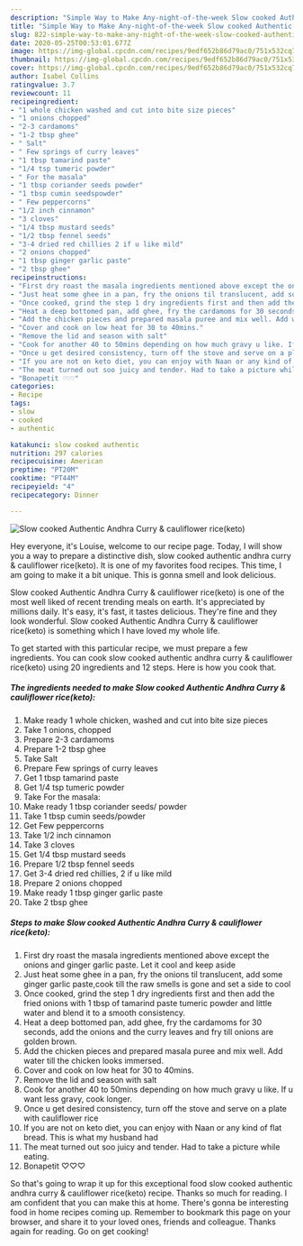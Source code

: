 ```yaml
---
description: "Simple Way to Make Any-night-of-the-week Slow cooked Authentic Andhra Curry &amp;amp; cauliflower rice(keto)"
title: "Simple Way to Make Any-night-of-the-week Slow cooked Authentic Andhra Curry &amp;amp; cauliflower rice(keto)"
slug: 822-simple-way-to-make-any-night-of-the-week-slow-cooked-authentic-andhra-curry-and-amp-cauliflower-riceketo
date: 2020-05-25T00:53:01.677Z
image: https://img-global.cpcdn.com/recipes/9edf652b86d79ac0/751x532cq70/slow-cooked-authentic-andhra-curry-cauliflower-riceketo-recipe-main-photo.jpg
thumbnail: https://img-global.cpcdn.com/recipes/9edf652b86d79ac0/751x532cq70/slow-cooked-authentic-andhra-curry-cauliflower-riceketo-recipe-main-photo.jpg
cover: https://img-global.cpcdn.com/recipes/9edf652b86d79ac0/751x532cq70/slow-cooked-authentic-andhra-curry-cauliflower-riceketo-recipe-main-photo.jpg
author: Isabel Collins
ratingvalue: 3.7
reviewcount: 11
recipeingredient:
- "1 whole chicken washed and cut into bite size pieces"
- "1 onions chopped"
- "2-3 cardamoms"
- "1-2 tbsp ghee"
- " Salt"
- " Few springs of curry leaves"
- "1 tbsp tamarind paste"
- "1/4 tsp tumeric powder"
- " For the masala"
- "1 tbsp coriander seeds powder"
- "1 tbsp cumin seedspowder"
- " Few peppercorns"
- "1/2 inch cinnamon"
- "3 cloves"
- "1/4 tbsp mustard seeds"
- "1/2 tbsp fennel seeds"
- "3-4 dried red chillies 2 if u like mild"
- "2 onions chopped"
- "1 tbsp ginger garlic paste"
- "2 tbsp ghee"
recipeinstructions:
- "First dry roast the masala ingredients mentioned above except the onions and ginger garlic paste. Let it cool and keep aside"
- "Just heat some ghee in a pan, fry the onions til translucent, add some ginger garlic paste,cook till the raw smells is gone and set a side to cool"
- "Once cooked, grind the step 1 dry ingredients first and then add the fried onions with 1 tbsp of tamarind paste tumeric powder and little water and blend it to a smooth consistency."
- "Heat a deep bottomed pan, add ghee, fry the cardamoms for 30 seconds, add the onions and the curry leaves and fry till onions are golden brown."
- "Add the chicken pieces and prepared masala puree and mix well. Add water till the chicken looks immersed."
- "Cover and cook on low heat for 30 to 40mins."
- "Remove the lid and season with salt"
- "Cook for another 40 to 50mins depending on how much gravy u like. If u want less gravy, cook longer."
- "Once u get desired consistency, turn off the stove and serve on a plate with cauliflower rice"
- "If you are not on keto diet, you can enjoy with Naan or any kind of flat bread. This is what my husband had"
- "The meat turned out soo juicy and tender. Had to take a picture while eating."
- "Bonapetit ♡♡♡"
categories:
- Recipe
tags:
- slow
- cooked
- authentic

katakunci: slow cooked authentic 
nutrition: 297 calories
recipecuisine: American
preptime: "PT20M"
cooktime: "PT44M"
recipeyield: "4"
recipecategory: Dinner

---
```



![Slow cooked Authentic Andhra Curry &amp; cauliflower rice(keto)](https://img-global.cpcdn.com/recipes/9edf652b86d79ac0/751x532cq70/slow-cooked-authentic-andhra-curry-cauliflower-riceketo-recipe-main-photo.jpg)

Hey everyone, it's Louise, welcome to our recipe page. Today, I will show you a way to prepare a distinctive dish, slow cooked authentic andhra curry &amp; cauliflower rice(keto). It is one of my favorites food recipes. This time, I am going to make it a bit unique. This is gonna smell and look delicious.

Slow cooked Authentic Andhra Curry &amp; cauliflower rice(keto) is one of the most well liked of recent trending meals on earth. It's appreciated by millions daily. It's easy, it's fast, it tastes delicious. They're fine and they look wonderful. Slow cooked Authentic Andhra Curry &amp; cauliflower rice(keto) is something which I have loved my whole life.




To get started with this particular recipe, we must prepare a few ingredients. You can cook slow cooked authentic andhra curry &amp; cauliflower rice(keto) using 20 ingredients and 12 steps. Here is how you cook that.

<!--inarticleads1-->

##### The ingredients needed to make Slow cooked Authentic Andhra Curry &amp; cauliflower rice(keto):

1. Make ready 1 whole chicken, washed and cut into bite size pieces
1. Take 1 onions, chopped
1. Prepare 2-3 cardamoms
1. Prepare 1-2 tbsp ghee
1. Take  Salt
1. Prepare  Few springs of curry leaves
1. Get 1 tbsp tamarind paste
1. Get 1/4 tsp tumeric powder
1. Take  For the masala:
1. Make ready 1 tbsp coriander seeds/ powder
1. Take 1 tbsp cumin seeds/powder
1. Get  Few peppercorns
1. Take 1/2 inch cinnamon
1. Take 3 cloves
1. Get 1/4 tbsp mustard seeds
1. Prepare 1/2 tbsp fennel seeds
1. Get 3-4 dried red chillies, 2 if u like mild
1. Prepare 2 onions chopped
1. Make ready 1 tbsp ginger garlic paste
1. Take 2 tbsp ghee




<!--inarticleads2-->

##### Steps to make Slow cooked Authentic Andhra Curry &amp; cauliflower rice(keto):

1. First dry roast the masala ingredients mentioned above except the onions and ginger garlic paste. Let it cool and keep aside
1. Just heat some ghee in a pan, fry the onions til translucent, add some ginger garlic paste,cook till the raw smells is gone and set a side to cool
1. Once cooked, grind the step 1 dry ingredients first and then add the fried onions with 1 tbsp of tamarind paste tumeric powder and little water and blend it to a smooth consistency.
1. Heat a deep bottomed pan, add ghee, fry the cardamoms for 30 seconds, add the onions and the curry leaves and fry till onions are golden brown.
1. Add the chicken pieces and prepared masala puree and mix well. Add water till the chicken looks immersed.
1. Cover and cook on low heat for 30 to 40mins.
1. Remove the lid and season with salt
1. Cook for another 40 to 50mins depending on how much gravy u like. If u want less gravy, cook longer.
1. Once u get desired consistency, turn off the stove and serve on a plate with cauliflower rice
1. If you are not on keto diet, you can enjoy with Naan or any kind of flat bread. This is what my husband had
1. The meat turned out soo juicy and tender. Had to take a picture while eating.
1. Bonapetit ♡♡♡




So that's going to wrap it up for this exceptional food slow cooked authentic andhra curry &amp; cauliflower rice(keto) recipe. Thanks so much for reading. I am confident that you can make this at home. There's gonna be interesting food in home recipes coming up. Remember to bookmark this page on your browser, and share it to your loved ones, friends and colleague. Thanks again for reading. Go on get cooking!
